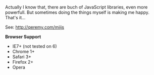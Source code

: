 Actually I know that, there are buch of JavaScript libraries, even more powerfull. But sometimes doing the things myself is making me happy. That's it...

See: http://qeremy.com/miijs

**Browser Support**
- IE7+ (not tested on 6)
- Chrome 1+
- Safari 3+
- Firefox 2+
- Opera